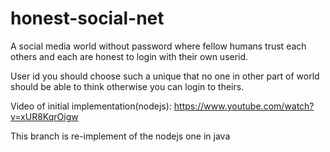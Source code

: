 # honest-social-net

A social media world without password where fellow humans trust each others and each are honest to login with their own userid.

User id you should choose such a unique that no one in other part of world should be able to think otherwise you can login to theirs.

Video of initial implementation(nodejs): https://www.youtube.com/watch?v=xUR8KqrOigw

This branch is re-implement of the nodejs one in java